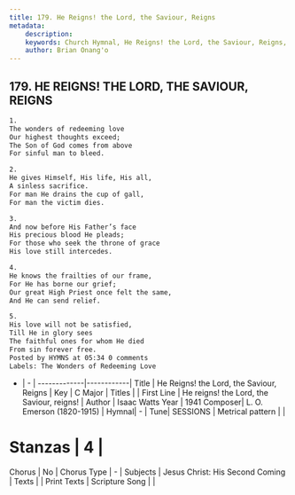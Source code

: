 ```yaml
---
title: 179. He Reigns! the Lord, the Saviour, Reigns
metadata:
    description: 
    keywords: Church Hymnal, He Reigns! the Lord, the Saviour, Reigns, He reigns! the Lord, the Saviour, reigns!, 
    author: Brian Onang'o
---
```



## 179. HE REIGNS! THE LORD, THE SAVIOUR, REIGNS

```txt
1.
The wonders of redeeming love
Our highest thoughts exceed;
The Son of God comes from above
For sinful man to bleed.

2.
He gives Himself, His life, His all,
A sinless sacrifice.
For man He drains the cup of gall,
For man the victim dies.

3.
And now before His Father’s face
His precious blood He pleads;
For those who seek the throne of grace
His love still intercedes.

4.
He knows the frailties of our frame,
For He has borne our grief;
Our great High Priest once felt the same,
And He can send relief.

5.
His love will not be satisfied,
Till He in glory sees
The faithful ones for whom He died
From sin forever free.
Posted by HYMNS at 05:34 0 comments
Labels: The Wonders of Redeeming Love
```

- |   -  |
-------------|------------|
Title | He Reigns! the Lord, the Saviour, Reigns |
Key | C Major |
Titles |  |
First Line | He reigns! the Lord, the Saviour, reigns! |
Author | Isaac Watts
Year | 1941
Composer| L. O. Emerson (1820-1915) |
Hymnal|  - |
Tune| SESSIONS |
Metrical pattern | |
# Stanzas | 4 |
Chorus | No |
Chorus Type | - |
Subjects | Jesus Christ: His Second Coming |
Texts |  |
Print Texts | 
Scripture Song |  |
  
